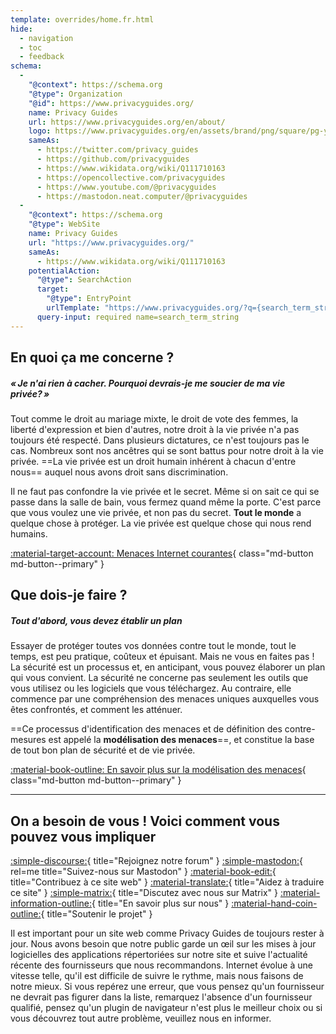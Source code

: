 ```yaml
---
template: overrides/home.fr.html
hide:
  - navigation
  - toc
  - feedback
schema:
  - 
    "@context": https://schema.org
    "@type": Organization
    "@id": https://www.privacyguides.org/
    name: Privacy Guides
    url: https://www.privacyguides.org/en/about/
    logo: https://www.privacyguides.org/en/assets/brand/png/square/pg-yellow.png
    sameAs:
      - https://twitter.com/privacy_guides
      - https://github.com/privacyguides
      - https://www.wikidata.org/wiki/Q111710163
      - https://opencollective.com/privacyguides
      - https://www.youtube.com/@privacyguides
      - https://mastodon.neat.computer/@privacyguides
  - 
    "@context": https://schema.org
    "@type": WebSite
    name: Privacy Guides
    url: "https://www.privacyguides.org/"
    sameAs:
      - https://www.wikidata.org/wiki/Q111710163
    potentialAction:
      "@type": SearchAction
      target:
        "@type": EntryPoint
        urlTemplate: "https://www.privacyguides.org/?q={search_term_string}"
      query-input: required name=search_term_string
---
```


<!-- markdownlint-disable-next-line -->
## En quoi ça me concerne ?

##### « Je n'ai rien à cacher. Pourquoi devrais-je me soucier de ma vie privée? »

Tout comme le droit au mariage mixte, le droit de vote des femmes, la liberté d'expression et bien d'autres, notre droit à la vie privée n'a pas toujours été respecté. Dans plusieurs dictatures, ce n'est toujours pas le cas. Nombreux sont nos ancêtres qui se sont battus pour notre droit à la vie privée. ==La vie privée est un droit humain inhérent à chacun d'entre nous== auquel nous avons droit sans discrimination.

Il ne faut pas confondre la vie privée et le secret. Même si on sait ce qui se passe dans la salle de bain, vous fermez quand même la porte. C'est parce que vous voulez une vie privée, et non pas du secret. **Tout le monde** a quelque chose à protéger. La vie privée est quelque chose qui nous rend humains.

[:material-target-account: Menaces Internet courantes](basics/common-threats.md){ class="md-button md-button--primary" }

## Que dois-je faire ?

##### Tout d'abord, vous devez établir un plan

Essayer de protéger toutes vos données contre tout le monde, tout le temps, est peu pratique, coûteux et épuisant. Mais ne vous en faites pas ! La sécurité est un processus et, en anticipant, vous pouvez élaborer un plan qui vous convient. La sécurité ne concerne pas seulement les outils que vous utilisez ou les logiciels que vous téléchargez. Au contraire, elle commence par une compréhension des menaces uniques auxquelles vous êtes confrontés, et comment les atténuer.

==Ce processus d'identification des menaces et de définition des contre-mesures est appelé la **modélisation des menaces**==, et constitue la base de tout bon plan de sécurité et de vie privée.

[:material-book-outline: En savoir plus sur la modélisation des menaces](basics/threat-modeling.md){ class="md-button md-button--primary" }

---

## On a besoin de vous ! Voici comment vous pouvez vous impliquer

[:simple-discourse:](https://discuss.privacyguides.net/){ title="Rejoignez notre forum" }
[:simple-mastodon:](https://mastodon.neat.computer/@privacyguides){ rel=me title="Suivez-nous sur Mastodon" }
[:material-book-edit:](https://github.com/privacyguides/privacyguides.org){ title="Contribuez à ce site web" }
[:material-translate:](https://matrix.to/#/#pg-i18n:aragon.sh){ title="Aidez à traduire ce site" }
[:simple-matrix:](https://matrix.to/#/#privacyguides:matrix.org){ title="Discutez avec nous sur Matrix" }
[:material-information-outline:](about/index.md){ title="En savoir plus sur nous" }
[:material-hand-coin-outline:](about/donate.md){ title="Soutenir le projet" }

Il est important pour un site web comme Privacy Guides de toujours rester à jour. Nous avons besoin que notre public garde un œil sur les mises à jour logicielles des applications répertoriées sur notre site et suive l'actualité récente des fournisseurs que nous recommandons. Internet évolue à une vitesse telle, qu'il est difficile de suivre le rythme, mais nous faisons de notre mieux. Si vous repérez une erreur, que vous pensez qu'un fournisseur ne devrait pas figurer dans la liste, remarquez l'absence d'un fournisseur qualifié, pensez qu'un plugin de navigateur n'est plus le meilleur choix ou si vous découvrez tout autre problème, veuillez nous en informer.
